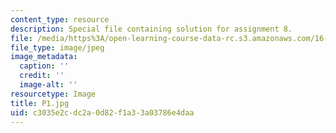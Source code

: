 ```yaml
---
content_type: resource
description: Special file containing solution for assignment 8.
file: /media/https%3A/open-learning-course-data-rc.s3.amazonaws.com/16-21-techniques-for-structural-analysis-and-design-spring-2005/c3035e2cdc2a0d82f1a33a03786e4daa_P1.jpg
file_type: image/jpeg
image_metadata:
  caption: ''
  credit: ''
  image-alt: ''
resourcetype: Image
title: P1.jpg
uid: c3035e2c-dc2a-0d82-f1a3-3a03786e4daa
---
```

